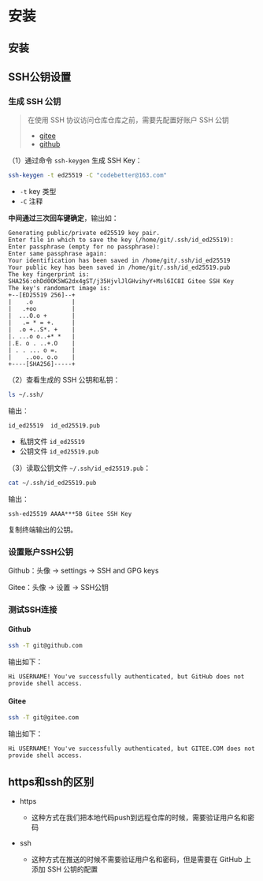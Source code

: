 # 安装

## 安装



## SSH公钥设置

### 生成 SSH 公钥

> 在使用 SSH 协议访问仓库仓库之前，需要先配置好账户 SSH 公钥
>
> - [gitee](https://help.gitee.com/base/account/SSH%E5%85%AC%E9%92%A5%E8%AE%BE%E7%BD%AE)
> - [github](https://docs.github.com/zh/authentication/connecting-to-github-with-ssh/generating-a-new-ssh-key-and-adding-it-to-the-ssh-agent)

（1）通过命令 `ssh-keygen` 生成 SSH Key：

```bash
ssh-keygen -t ed25519 -C "codebetter@163.com"
```

- `-t` key 类型
- `-C` 注释

**中间通过三次回车键确定**，输出如：

```
Generating public/private ed25519 key pair.
Enter file in which to save the key (/home/git/.ssh/id_ed25519):
Enter passphrase (empty for no passphrase):
Enter same passphrase again:
Your identification has been saved in /home/git/.ssh/id_ed25519
Your public key has been saved in /home/git/.ssh/id_ed25519.pub
The key fingerprint is:
SHA256:ohDd0OK5WG2dx4gST/j35HjvlJlGHvihyY+Msl6IC8I Gitee SSH Key
The key's randomart image is:
+--[ED25519 256]--+
|    .o           |
|   .+oo          |
|  ...O.o +       |
|   .= * = +.     |
|  .o +..S*. +    |
|. ...o o..+* *   |
|.E. o . ..+.O    |
| . . ... o =.    |
|    ..oo. o.o    |
+----[SHA256]-----+
```

（2）查看生成的 SSH 公钥和私钥：

```bash
ls ~/.ssh/
```

输出：

```
id_ed25519  id_ed25519.pub
```

- 私钥文件 `id_ed25519`
- 公钥文件 `id_ed25519.pub`

（3）读取公钥文件 `~/.ssh/id_ed25519.pub`：

```bash
cat ~/.ssh/id_ed25519.pub
```

输出：

```
ssh-ed25519 AAAA***5B Gitee SSH Key
```

复制终端输出的公钥。



### 设置账户SSH公钥

Github：头像 → settings → SSH and GPG keys

Gitee：头像 → 设置 → SSH公钥



### 测试SSH连接

#### Github

```bash
ssh -T git@github.com
```

输出如下：

```
Hi USERNAME! You've successfully authenticated, but GitHub does not provide shell access.
```

#### Gitee

```bash
ssh -T git@gitee.com
```

输出如下：

```
Hi USERNAME! You've successfully authenticated, but GITEE.COM does not provide shell access.
```



## https和ssh的区别

- https
  - 这种方式在我们把本地代码push到远程仓库的时候，需要验证用户名和密码


- ssh
  - 这种方式在推送的时候不需要验证用户名和密码，但是需要在 GitHub 上添加 SSH 公钥的配置

